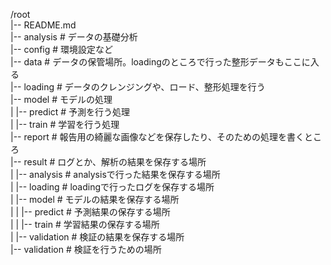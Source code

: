 /root<br>
|-- README.md<br>
|-- analysis # データの基礎分析<br>
|-- config # 環境設定など<br>
|-- data  # データの保管場所。loadingのところで行った整形データもここに入る<br>
|-- loading # データのクレンジングや、ロード、整形処理を行う<br>
|-- model # モデルの処理<br>
|   |-- predict # 予測を行う処理<br>
|   |-- train # 学習を行う処理<br>
|-- report  # 報告用の綺麗な画像などを保存したり、そのための処理を書くところ<br>
|-- result   # ログとか、解析の結果を保存する場所<br>
|   |-- analysis  # analysisで行った結果を保存する場所<br>
|   |-- loading  # loadingで行ったログを保存する場所<br>
|   |-- model  # モデルの結果を保存する場所<br>
|   |   |-- predict   # 予測結果の保存する場所<br>
|   |   |-- train   # 学習結果の保存する場所<br>
|   |-- validation  # 検証の結果を保存する場所<br>
|-- validation  # 検証を行うための場所<br>
